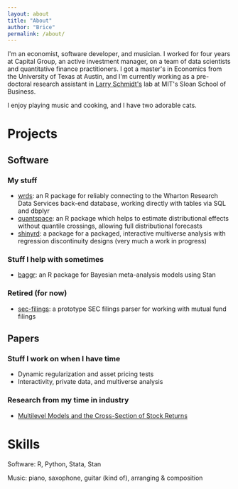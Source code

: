 ```yaml
---
layout: about
title: "About"
author: "Brice"
permalink: /about/
---
```


I'm an economist, software developer, and musician. I worked for four years at Capital Group, an active investment manager, on a team of data scientists and quantitative finance practitioners. I got a master's in Economics from the University of Texas at Austin, and I'm currently working as a pre-doctoral research assistant in [Larry Schmidt's](https://sites.google.com/site/lawrencedwschmidt/home) lab at MIT's Sloan School of Business.

I enjoy playing music and cooking, and I have two adorable cats.

# Projects

## Software

### My stuff
- [wrds](https://github.com/be-green/wrds): an R package for reliably connecting to the  Wharton Research Data Services back-end database, working directly with tables via SQL and dbplyr
- [quantspace](https://github.com/be-green/quantspace): an R package which helps to estimate distributional effects without quantile crossings, allowing full distributional forecasts
- [shinyrd](https://github.com/be-green/shinyrd): a package for a packaged, interactive multiverse analysis with regression discontinuity designs (very much a work in progress)

### Stuff I help with sometimes
- [baggr](https://github.com/wweicek/baggr): an R package for Bayesian meta-analysis models using Stan

### Retired (for now)
- [sec-filings](https://github.com/be-green/sec-filings): a prototype SEC filings parser for working with mutual fund filings

## Papers

### Stuff I work on when I have time
- Dynamic regularization and asset pricing tests
- Interactivity, private data, and multiverse analysis

### Research from my time in industry 
- [Multilevel Models and the Cross-Section of Stock Returns](https://papers.ssrn.com/sol3/papers.cfm?abstract_id=3411358)

# Skills

Software: R, Python, Stata, Stan

Music: piano, saxophone, guitar (kind of), arranging & composition
